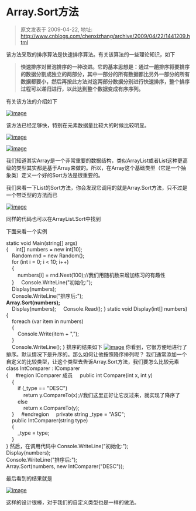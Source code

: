 # Array.Sort方法 
> 原文发表于 2009-04-22, 地址: http://www.cnblogs.com/chenxizhang/archive/2009/04/22/1441209.html 


该方法采取的排序算法是快速排序算法。有关该算法的一些理论知识，如下

 
>  **快速排序对冒泡排序的一种改进。它的基本思想是：通过一趟排序将要排序的数据分割成独立的两部分，其中一部分的所有数据都比另外一部分的所有数据都要小，然后再按此方法对这两部分数据分别进行快速排序，整个排序过程可以递归进行，以此达到整个数据变成有序序列。**
> 
> 

 有关该方法的介绍如下

 [![image](http://images.cnblogs.com/cnblogs_com/chenxizhang/WindowsLiveWriter/Array.Sort_AA33/image_thumb.png "image")](http://images.cnblogs.com/cnblogs_com/chenxizhang/WindowsLiveWriter/Array.Sort_AA33/image_2.png) 

 该方法已经足够快，特别在元素数据量比较大的时候比较明显。

 [![image](http://images.cnblogs.com/cnblogs_com/chenxizhang/WindowsLiveWriter/Array.Sort_AA33/image_thumb_2.png "image")](http://images.cnblogs.com/cnblogs_com/chenxizhang/WindowsLiveWriter/Array.Sort_AA33/image_6.png) 

 [![image](http://images.cnblogs.com/cnblogs_com/chenxizhang/WindowsLiveWriter/Array.Sort_AA33/image_thumb_3.png "image")](http://images.cnblogs.com/cnblogs_com/chenxizhang/WindowsLiveWriter/Array.Sort_AA33/image_8.png) 

 我们知道其实Array是一个非常重要的数据结构，类似ArrayList或者List这种更高级的类型其实都是基于Array来做的。所以，在Array这个基础类型（它是一个抽象类）定义一个好的Sort方法是很重要的。

 我们来看一下List的Sort方法，你会发现它调用的就是Array.Sort方法，只不过是一个带泛型的方法而已

 [![image](http://images.cnblogs.com/cnblogs_com/chenxizhang/WindowsLiveWriter/Array.Sort_AA33/image_thumb_1.png "image")](http://images.cnblogs.com/cnblogs_com/chenxizhang/WindowsLiveWriter/Array.Sort_AA33/image_4.png) 

 同样的代码也可以在ArrayList.Sort中找到

   下面来看一个实例

 static void Main(string[] args)  
{     int[] numbers = new int[10];  
    Random rnd = new Random();  
    for (int i = 0; i < 10; i++)  
    {  
        numbers[i] = rnd.Next(100);//我们用随机数来增加练习的有趣性  
    }     Console.WriteLine("初始化:");  
    Display(numbers);  
    Console.WriteLine("排序后:");  
**Array.Sort(numbers);**  
    Display(numbers);     Console.Read(); } static void Display(int[] numbers)  
{  
    foreach (var item in numbers)  
    {  
        Console.Write(item + ",");  
    }  
    Console.WriteLine(); } 排序的结果如下 [![image](http://images.cnblogs.com/cnblogs_com/chenxizhang/WindowsLiveWriter/Array.Sort_AA33/image_thumb_4.png "image")](http://images.cnblogs.com/cnblogs_com/chenxizhang/WindowsLiveWriter/Array.Sort_AA33/image_10.png) 你看到，它很方便地进行了排序。默认情况下是升序的。那么如何让他按照降序排列呢？ 我们通常添加一个自定义的比较类型，让这个类型去告诉Array.Sort方法，我们要怎么比较元素 class IntComparer : IComparer<int>  
{     #region IComparer<int> 成员     public int Compare(int x, int y)  
    {  
        if (\_type == "DESC")  
            return y.CompareTo(x);//我们这里正好让它反过来，就实现了降序了  
        else  
            return x.CompareTo(y);  
    }     #endregion     private string \_type = "ASC";  
    public IntComparer(string type)  
    {  
        \_type = type;  
    }  
} 然后，在调用代码中 Console.WriteLine("初始化:");  
Display(numbers);  
Console.WriteLine("排序后:");  
Array.Sort(numbers, new IntComparer("DESC"));  

 最后看到的结果就是

 [![image](http://images.cnblogs.com/cnblogs_com/chenxizhang/WindowsLiveWriter/Array.Sort_AA33/image_thumb_5.png "image")](http://images.cnblogs.com/cnblogs_com/chenxizhang/WindowsLiveWriter/Array.Sort_AA33/image_12.png) 

 这样的设计很棒，对于我们的自定义类型也是一样的做法。





































